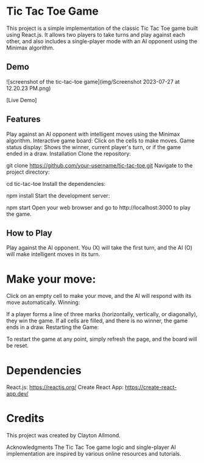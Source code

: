 # Tic Tac Toe Game

This project is a simple implementation of the classic Tic Tac Toe game built using React.js. It allows two players to take turns and play against each other, and also includes a single-player mode with an AI opponent using the Minimax algorithm.

## Demo

![screenshot of the tic-tac-toe game](img/Screenshot 2023-07-27 at 12.20.23 PM.png)

[Live Demo]

## Features

Play against an AI opponent with intelligent moves using the Minimax algorithm.
Interactive game board: Click on the cells to make moves.
Game status display: Shows the winner, current player's turn, or if the game ended in a draw.
Installation
Clone the repository:

git clone https://github.com/your-username/tic-tac-toe.git
Navigate to the project directory:

cd tic-tac-toe
Install the dependencies:

npm install
Start the development server:

npm start
Open your web browser and go to http://localhost:3000 to play the game.

## How to Play

Play against the AI opponent. You (X) will take the first turn, and the AI (O) will make intelligent moves in its turn.

# Make your move:

Click on an empty cell to make your move, and the AI will respond with its move automatically.
Winning:

If a player forms a line of three marks (horizontally, vertically, or diagonally), they win the game.
If all cells are filled, and there is no winner, the game ends in a draw.
Restarting the Game:

To restart the game at any point, simply refresh the page, and the board will be reset.

# Dependencies

React.js: https://reactjs.org/
Create React App: https://create-react-app.dev/

# Credits

This project was created by Clayton Allmond.

Acknowledgments
The Tic Tac Toe game logic and single-player AI implementation are inspired by various online resources and tutorials.
